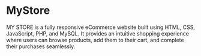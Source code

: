 # MyStore
MY STORE is a fully responsive eCommerce website built using HTML, CSS, JavaScript, PHP, and MySQL. It provides an intuitive shopping experience where users can browse products, add them to their cart, and complete their purchases seamlessly. 
